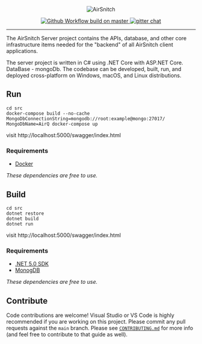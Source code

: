 <p align="center">
  <img src="https://i.ibb.co/j5m21kJ/Screenshot-2021-12-11-at-17-27-51.png" alt="AirSnitch" />
</p>
<p align="center">
  <a href="https://github.com/bitwarden/server/actions/workflows/build.yml?query=branch:master" target="_blank">
    <img src="https://github.com/bitwarden/server/actions/workflows/build.yml/badge.svg?branch=master" alt="Github Workflow build on master" />
  </a>
  <a href="https://gitter.im/bitwarden/Lobby" target="_blank">
    <img src="https://badges.gitter.im/bitwarden/Lobby.svg" alt="gitter chat" />
  </a>
</p>

-------------------

The AirSnitch Server project contains the APIs, database, and other core infrastructure items needed for the "backend" of all AirSnitch client applications.

The server project is written in C# using .NET Core with ASP.NET Core. DataBase - mongoDb. The codebase can be developed, built, run, and deployed cross-platform on Windows, macOS, and Linux distributions.

## Run

```
cd src
docker-compose build --no-cache
MongoDbConnectionString=mongodb://root:example@mongo:27017/ MongoDbName=AirQ docker-compose up
```
visit http://localhost:5000/swagger/index.html

### Requirements

- [Docker](https://www.docker.com/products/docker-desktop)

*These dependencies are free to use.*

## Build

```
cd src
dotnet restore
dotnet build
dotnet run
```

visit http://localhost:5000/swagger/index.html
### Requirements

- [.NET 5.0 SDK](https://dotnet.microsoft.com/download)
- [MonogDB](https://www.mongodb.com/try/download/community)

*These dependencies are free to use.*

## Contribute

Code contributions are welcome! Visual Studio or VS Code is highly recommended if you are working on this project. Please commit any pull requests against the `main` branch. Please see [`CONTRIBUTING.md`](CONTRIBUTING.md) for more info (and feel free to contribute to that guide as well).
